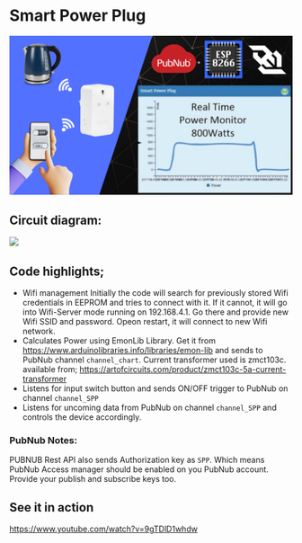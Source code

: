 # Smart Power Plug

![](main.png)

## Circuit diagram:

![](Circuit_diagram.bmp)

## Code highlights;
- Wifi management 
  Initially the code will search for previously stored Wifi credentials in EEPROM and tries to connect with it. If it cannot, 
  it will go into Wifi-Server mode running on 192.168.4.1. Go there and provide new Wifi SSID and password. Opeon restart, it will connect
  to new Wifi network.
- Calculates Power using EmonLib Library. Get it from https://www.arduinolibraries.info/libraries/emon-lib
  and sends to PubNub channel `channel_chart`. Current transformer used is zmct103c. available from;
  https://artofcircuits.com/product/zmct103c-5a-current-transformer
- Listens for input switch button and sends ON/OFF trigger to PubNub on channel `channel_SPP`
- Listens for uncoming data from PubNub on channel `channel_SPP` and controls the device accordingly.

### PubNub Notes:
PUBNUB Rest API also sends Authorization key as `SPP`. Which means PubNub Access manager should be enabled on you PubNub
account. Provide your publish and subscribe keys too.

## See it in action 
https://www.youtube.com/watch?v=9gTDlD1whdw